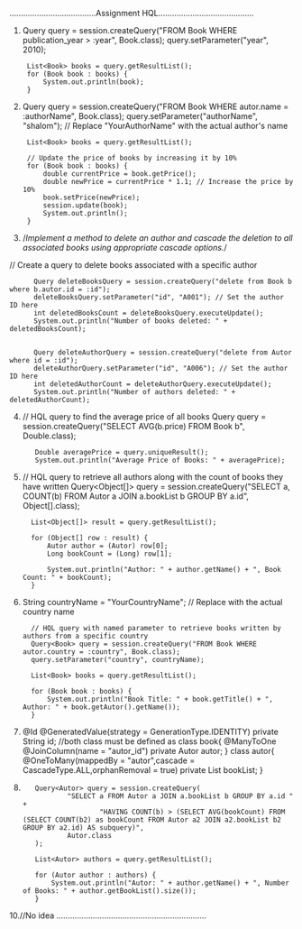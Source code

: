 ......................................Assignment HQL..........................................

1. Query<Book> query = session.createQuery("FROM Book WHERE publication_year > :year", Book.class);
   query.setParameter("year", 2010);

        List<Book> books = query.getResultList();
        for (Book book : books) {
            System.out.println(book);
        }

2. Query<Book> query = session.createQuery("FROM Book WHERE autor.name = :authorName", Book.class);
   query.setParameter("authorName", "shalom"); // Replace "YourAuthorName" with the actual author's name

        List<Book> books = query.getResultList();

        // Update the price of books by increasing it by 10%
        for (Book book : books) {
            double currentPrice = book.getPrice();
            double newPrice = currentPrice * 1.1; // Increase the price by 10%
            book.setPrice(newPrice);
            session.update(book);
            System.out.println();
        }
3. /*Implement a method to delete an author and cascade the deletion to all associated books
   using appropriate cascade options.*/

// Create a query to delete books associated with a specific author

          Query deleteBooksQuery = session.createQuery("delete from Book b where b.autor.id = :id");
          deleteBooksQuery.setParameter("id", "A001"); // Set the author ID here
          int deletedBooksCount = deleteBooksQuery.executeUpdate();
          System.out.println("Number of books deleted: " + deletedBooksCount);
  
  
          Query deleteAuthorQuery = session.createQuery("delete from Autor where id = :id");
          deleteAuthorQuery.setParameter("id", "A006"); // Set the author ID here
          int deletedAuthorCount = deleteAuthorQuery.executeUpdate();
          System.out.println("Number of authors deleted: " + deletedAuthorCount);

4. // HQL query to find the average price of all books
   Query<Double> query = session.createQuery("SELECT AVG(b.price) FROM Book b", Double.class);

          Double averagePrice = query.uniqueResult();
          System.out.println("Average Price of Books: " + averagePrice);

5.  // HQL query to retrieve all authors along with the count of books they have written
    Query<Object[]> query = session.createQuery("SELECT a, COUNT(b) FROM Autor a JOIN a.bookList b GROUP BY a.id", Object[].class);

          List<Object[]> result = query.getResultList();

          for (Object[] row : result) {
              Autor author = (Autor) row[0];
              Long bookCount = (Long) row[1];

              System.out.println("Author: " + author.getName() + ", Book Count: " + bookCount);
          }
6.  String countryName = "YourCountryName"; // Replace with the actual country name

          // HQL query with named parameter to retrieve books written by authors from a specific country
          Query<Book> query = session.createQuery("FROM Book WHERE autor.country = :country", Book.class);
          query.setParameter("country", countryName);

          List<Book> books = query.getResultList();

          for (Book book : books) {
              System.out.println("Book Title: " + book.getTitle() + ", Author: " + book.getAutor().getName());
          }
7.    @Id
      @GeneratedValue(strategy = GenerationType.IDENTITY)
      private String id;
      //both class must be defined as
      class book{
      @ManyToOne
      @JoinColumn(name = "autor_id")
      private Autor autor;
      }
      class autor{
      @OneToMany(mappedBy = "autor",cascade = CascadeType.ALL,orphanRemoval = true)
      private List<Book> bookList;
      }


8.        Query<Autor> query = session.createQuery(
                  "SELECT a FROM Autor a JOIN a.bookList b GROUP BY a.id " +
                          "HAVING COUNT(b) > (SELECT AVG(bookCount) FROM (SELECT COUNT(b2) as bookCount FROM Autor a2 JOIN a2.bookList b2 GROUP BY a2.id) AS subquery)",
                  Autor.class
          );

          List<Autor> authors = query.getResultList();

          for (Autor author : authors) {
              System.out.println("Autor: " + author.getName() + ", Number of Books: " + author.getBookList().size());
          }
10.//No idea
   ..................................................................

